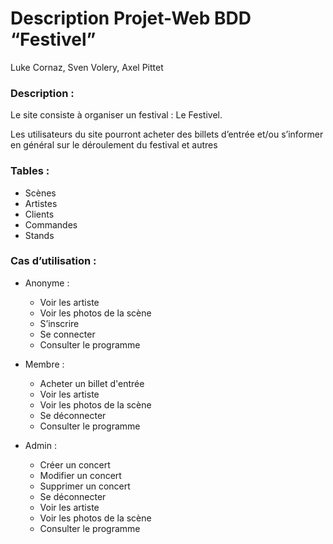 # Description Projet-Web BDD “Festivel” #  
Luke Cornaz, Sven Volery, Axel Pittet

### Description : ###  
Le site consiste à organiser un festival : Le Festivel.

Les utilisateurs du site pourront acheter des billets d’entrée et/ou s’informer en général sur le déroulement du festival et autres

### Tables : ###  
* Scènes  
* Artistes  
* Clients  
* Commandes  
* Stands  

### Cas d’utilisation : ###  

* Anonyme :  
  * Voir les artiste  
  * Voir les photos de la scène  
  * S’inscrire  
  * Se connecter  
  * Consulter le programme  

* Membre :  
  * Acheter un billet d'entrée    
  * Voir les artiste  
  * Voir les photos de la scène  
  * Se déconnecter  
  * Consulter le programme  

* Admin :  
  * Créer un concert  
  * Modifier un concert  
  * Supprimer un concert  
  * Se déconnecter  
  * Voir les artiste  
  * Voir les photos de la scène  
  * Consulter le programme  
